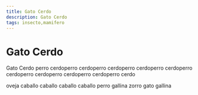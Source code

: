 ```yaml
---
title: Gato Cerdo
description: Gato Cerdo
tags: insecto,mamifero
---
```


# Gato Cerdo

Gato Cerdo perro cerdoperro cerdoperro cerdoperro cerdoperro cerdoperro cerdoperro cerdoperro cerdoperro cerdoperro cerdo

oveja caballo caballo caballo caballo perro gallina zorro gato gallina